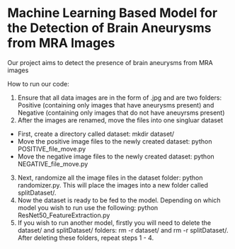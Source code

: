 # Machine Learning Based Model for the Detection of Brain Aneurysms from MRA Images

Our project aims to detect the presence of brain aneurysms from MRA images

How to run our code:

1. Ensure that all data images are in the form of .jpg and are two folders: Positive (containing only images that have aneurysms present) and Negative (containing only images that do not have aneuyrsms present)
2. After the images are renamed, move the files into one singluar dataset
- First, create a directory called dataset:   mkdir dataset/
- Move the positive image files to the newly created dataset:   python POSITIVE_file_move.py
- Move the negative image files to the newly created dataset:   python NEGATIVE_file_move.py
3. Next, randomize all the image files in the dataset folder:   python randomizer.py. This will place the images into a new folder called splitDataset/.
4. Now the dataset is ready to be fed to the model. Depending on which model you wish to run use the following:     python ResNet50_FeatureExtraction.py
5. If you wish to run another model, firstly you will need to delete the dataset/ and splitDataset/ folders: rm -r dataset/ and rm -r splitDataset/. After deleting these folders, repeat steps 1 - 4.
